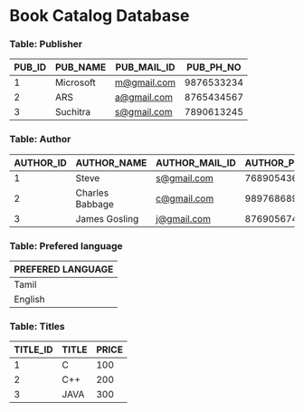 # Book Catalog Database

### Table: Publisher
| PUB_ID | PUB_NAME  | PUB_MAIL_ID | PUB_PH_NO  |
|--------|-----------|-------------|------------|
| 1      | Microsoft | m@gmail.com | 9876533234 |
| 2      | ARS       | a@gmail.com | 8765434567 |
| 3      | Suchitra  | s@gmail.com | 7890613245 |

### Table: Author
| AUTHOR_ID | AUTHOR_NAME     | AUTHOR_MAIL_ID | AUTHOR_PH_NO |
|-----------|-----------------|----------------|--------------|
| 1         | Steve           | s@gmail.com    | 7689054367   |
| 2         | Charles Babbage | c@gmail.com    | 9897686890   |
| 3         | James Gosling   | j@gmail.com    | 8769056743   |


### Table: Prefered language
| PREFERED LANGUAGE |
|-------------------|
| Tamil             |
| English           |


### Table: Titles
| TITLE_ID | TITLE | PRICE |
|----------|-------|-------|
| 1        | C     | 100   |
| 2        | C++   | 200   |
| 3        | JAVA  | 300   |

